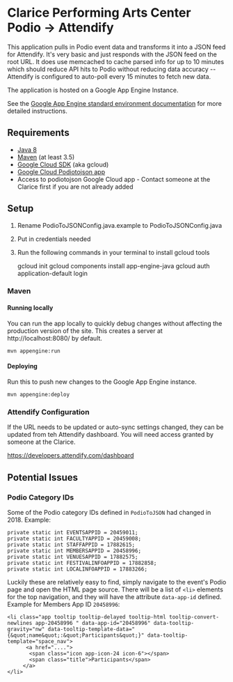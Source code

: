 Clarice Performing Arts Center 
Podio -> Attendify
=========================

This application pulls in Podio event data and transforms it into a JSON feed for Attendify. It's very basic and just responds with the JSON feed on the root URL. It does use memcached to cache parsed info for up to 10 minutes which should reduce API hits to Podio without reducing data accuracy -- Attendify is configured to auto-poll every 15 minutes to fetch new data. 

The application is hosted on a Google App Engine Instance.

See the [Google App Engine standard environment documentation][ae-docs] for more
detailed instructions.

[ae-docs]: https://cloud.google.com/appengine/docs/java/

## Requirements

* [Java 8](http://www.oracle.com/technetwork/java/javase/downloads/index.html)
* [Maven](https://maven.apache.org/download.cgi) (at least 3.5)
* [Google Cloud SDK](https://cloud.google.com/sdk/) (aka gcloud)
* [Google Cloud Podiotojson app](https://console.cloud.google.com/appengine?project=podiotojson&folder=&organizationId=&serviceId=default&duration=PT1H)
* Access to podiotojson Google Cloud app - Contact someone at the Clarice first if you are not already added

## Setup

1. Rename PodioToJSONConfig.java.example to PodioToJSONConfig.java
2. Put in credentials needed
3. Run the following commands in your terminal to install gcloud tools


    gcloud init
    gcloud components install app-engine-java
    gcloud auth application-default login

### Maven
#### Running locally

You can run the app locally to quickly debug changes without affecting the production version of the site. This creates a server at http://localhost:8080/ by default.

    mvn appengine:run

#### Deploying

Run this to push new changes to the Google App Engine instance.

    mvn appengine:deploy

### Attendify Configuration

If the URL needs to be updated or auto-sync settings changed, they can be updated from teh Attendify dashboard. You will need access granted by someone at the Clarice. 

https://developers.attendify.com/dashboard

## Potential Issues

### Podio Category IDs

Some of the Podio category IDs defined in `PodioToJSON` had changed in 2018. Example:

    private static int EVENTSAPPID = 20459011;
    private static int FACULTYAPPID = 20459008;
    private static int STAFFAPPID = 17882615;
    private static int MEMBERSAPPID = 20458996;
    private static int VENUESAPPID = 17882575;
    private static int FESTIVALINFOAPPID = 17882858;
    private static int LOCALINFOAPPID = 17883266;

Luckily these are relatively easy to find, simply navigate to the event's Podio page and open the HTML page source. There will be a list of `<li>` elements for the top navigation, and they will have the attribute `data-app-id` defined. Example for Members App ID `20458996`:

    <li class="app tooltip tooltip-delayed tooltip-html tooltip-convert-newlines app-20458996 " data-app-id="20458996" data-tooltip-gravity="nw" data-tooltip-template-data="{&quot;name&quot;:&quot;Participants&quot;}" data-tooltip-template="space_nav">
          <a href="....">
           <span class="icon app-icon-24 icon-6"></span>
           <span class="title">Participants</span>
         </a>
    </li> 


